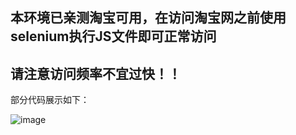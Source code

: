 ## 本环境已亲测淘宝可用，在访问淘宝网之前使用selenium执行JS文件即可正常访问

## 请注意访问频率不宜过快！！

部分代码展示如下：

![image](https://github.com/wu50416/spider_projects/assets/103317042/c0bc5a70-4c57-438c-a81b-4dc5236c9c81)
